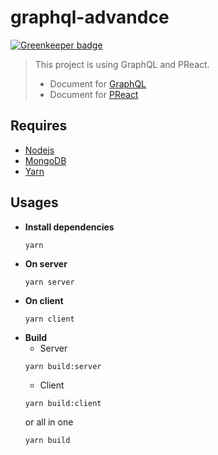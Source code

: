 # graphql-advandce

[![Greenkeeper badge](https://badges.greenkeeper.io/htdangkhoa/graphql-advandce.svg)](https://greenkeeper.io/)

> This project is using GraphQL and PReact.  
> - Document for [GraphQL](http://graphql.org/learn/)
> - Document for [PReact](https://github.com/developit/preact/wiki)

## Requires
- [Nodejs](https://nodejs.org/en/)
- [MongoDB](https://www.mongodb.com/)
- [Yarn](https://yarnpkg.com/en)

## Usages
- **Install dependencies**
    ```
    yarn
    ```
- **On server**
    ```shell
    yarn server
    ```
- **On client**
    ```shell
    yarn client
    ```
- **Build**  
    - Server
    ```shell
    yarn build:server
    ```
    - Client
    ```shell
    yarn build:client
    ```
    or all in one
    ```shell
    yarn build
    ```